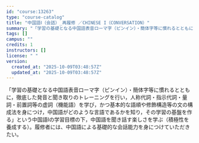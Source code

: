 ```yaml
---
id: "course:13263"
type: "course-catalog"
title: "中国語Ⅰ（会話）_再履修 ／CHINESE I（CONVERSATION）"
summary: "「学習の基礎となる中国語表音ローマ字（ピンイン）・簡体字等に慣れるとともに，徹底した発音と聞き取りのトレーニングを行い，人称代詞・指示代詞・量詞・前置詞等の虚詞（機能語）を学び，かつ基本的な語順や修飾構造等の文の構成法を身につけ，中国語がど…"
tags: []
campus: ""
credits: 1
instructors: []
license: " "
version:
  created_at: "2025-10-09T03:48:57Z"
  updated_at: "2025-10-09T03:48:57Z"
---
```


「学習の基礎となる中国語表音ローマ字（ピンイン）・簡体字等に慣れるとともに，徹底した発音と聞き取りのトレーニングを行い，人称代詞・指示代詞・量詞・前置詞等の虚詞（機能語）を学び，かつ基本的な語順や修飾構造等の文の構成法を身につけ，中国語がどのような言語であるかを知り，その学習の基盤を作る」という中国語Ⅰの学習目標の下，中国語を聞き話す楽しさを学ぶ（積極性を養成する）。履修者には、中国語による基礎的な会話能力を身につけていただきたい。
